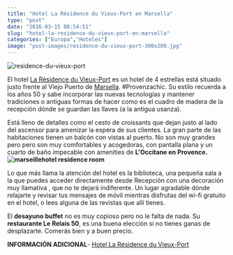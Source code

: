 ```yaml
---
title: "Hotel La Résidence du Vieux-Port en Marsella"
type: "post"
date: "2016-03-15 08:54:51"
slug: "hotel-la-residence-du-vieux-port-en-marsella"
categories: ["Europa","Hoteles"]
image: "post-images/residence-du-vieux-port-300x200.jpg"
---
```


![residence-du-vieux-port](post-images/residence-du-vieux-port-300x200.jpg)  
  
El hotel [La Résidence du Vieux-Port](http://www.booking.com/hotel/fr/hotel-la-residence-du-vieux-port.html?aid=1294466&no_rooms=1&group_adults=1) es un hotel de 4 estrellas está situado justo frente al Viejo Puerto de [Marsella](http://37.139.23.144/marsella-mirando-el-mar). #Provenzachic. Su estilo recuerda a los años 50 y sabe incorporar las nuevas tecnologías y mantener tradiciones o antiguas formas de hacer como es el cuadro de madera de la recepción dónde se guardan las llaves (a la antigua usanza).  
  
Está lleno de detalles como el cesto de croissants que dejan justo al lado del ascensor para amenizar la espera de sus clientes. La gran parte de las habitaciones tienen un balcón con vistas al puerto. No son muy grandes pero pero son muy comfortables y acogedoras, con pantalla plana y un cuarto de baño impecable con amenities de **L'Occitane en Provence.![marseillehotel residence room](post-images/marseillehotel-residence-room-300x164.jpg)**  
  
Lo que más llama la atención del hotel es la biblioteca, una pequeña sala a la que puedes acceder directamente desde Recepción con una decoración muy llamativa , que no te dejará indiferente. Un lugar agradable dónde relajarte y revisar tus mensajes de móvil mientras disfrutas del wi-fi gratuito en el hotel, o lees alguna de las revistas que allí tienes.  
  
El **desayuno buffet** no es muy copioso pero no le falta de nada. Su **restaurante Le Relais 50**, es una buena elección si no tienes ganas de desplazarte. Comerás bien y a buen precio.  
  
**INFORMACIÓN ADICIONAL**- [Hotel La Résidence du Vieux-Port](http://www.booking.com/hotel/fr/hotel-la-residence-du-vieux-port.html?aid=1294466&no_rooms=1&group_adults=1)